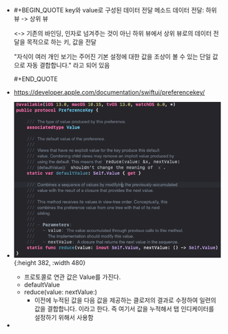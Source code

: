 - #+BEGIN_QUOTE
  key와 value로 구성된 데이터 전달 메소드
  데이터 전달: 하위 뷰 -> 상위 뷰
  
  <-> 기존의 바인딩, 인자로 넘겨주는 것이 아닌 하위 뷰에서 상위 뷰로의 데이터 전달을 목적으로 하는 키, 값을 전달
  
  "자식이 여러 개인 보기는 주어진 기본 설정에 대한 값을 조상이 볼 수 있는 단일 값으로 자동 결합합니다." 라고 되어 있음
  
  
  #+END_QUOTE
- https://developer.apple.com/documentation/swiftui/preferencekey/
- ![스크린샷 2023-08-14 오후 2.09.17.png](../assets/스크린샷_2023-08-14_오후_2.09.17_1691989759077_0.png){:height 382, :width 480}
	- 프로토콜로 연관 값은 Value를 가진다.
	- defaultValue
	- reduce(value: nextValue:)
		- 이전에 누적된 값을 다음 값을 제공하는 클로저의 결과로 수정하여 일련의 값을 결합합니다. 이라고 한다. 즉 여기서 값을 누적해서 탭 인디케이터를 설정하기 위해서 사용함
-